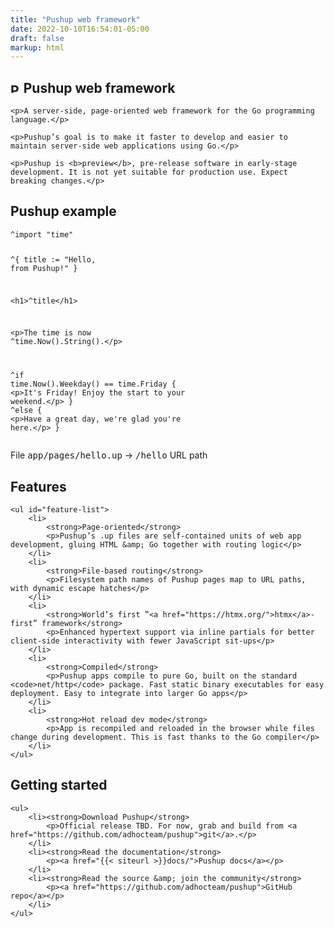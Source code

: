 ```yaml
---
title: "Pushup web framework"
date: 2022-10-10T16:54:01-05:00
draft: false
markup: html
---
```

<section>
    <h1><img style="height: 0.75em" src="{{< siteurl >}}logo.png" alt="Pushup logo, a caret surrounded by left and right angle brackets ala HTML element"> Pushup web framework</h1>

    <p>A server-side, page-oriented web framework for the Go programming language.</p>

    <p>Pushup’s goal is to make it faster to develop and easier to maintain server-side web applications using Go.</p>

    <p>Pushup is <b>preview</b>, pre-release software in early-stage development. It is not yet suitable for production use. Expect breaking changes.</p>
</section>

<section id="code-example">
    <h2>Pushup example</h2>
    <pre><code><span class="keyword">^import</span> <span class="go">"time"</span>

<span class="keyword">^</span>{
   <span class="go">title := "Hello, from Pushup!"</span>
}

<span class="html">&lt;h1&gt;</span><span class="simple-expr">^title</span><span class="html">&lt;/h1&gt;</span>

<span class="html">&lt;p&gt;</span>The time is now <span class="simple-expr">^time.Now().String()</span>.<span class="html">&lt;/p&gt;</span>

<span class="keyword">^if</span> <span class="go">time.Now().Weekday() == time.Friday</span> {
    <span class="html">&lt;p&gt;</span>It's Friday! Enjoy the start to your weekend.<span class="html">&lt;/p&gt;</span>
} <span class="keyword">^else</span> {
    <span class="html">&lt;p&gt;</span>Have a great day, we're glad you're here.<span class="html">&lt;/p&gt;</span>
}
</code></pre>
    <p>File <tt>app/pages/hello.up</tt> → <tt>/hello</tt> URL path</p>
</section>

<section>
    <h2>Features</h2>

    <ul id="feature-list">
        <li>
            <strong>Page-oriented</strong>
            <p>Pushup’s .up files are self-contained units of web app development, gluing HTML &amp; Go together with routing logic</p>
        </li>
        <li>
            <strong>File-based routing</strong>
            <p>Filesystem path names of Pushup pages map to URL paths, with dynamic escape hatches</p>
        </li>
        <li>
            <strong>World’s first ‟<a href="https://htmx.org/">htmx</a>-first” framework</strong>
            <p>Enhanced hypertext support via inline partials for better client-side interactivity with fewer JavaScript sit-ups</p>
        </li>
        <li>
            <strong>Compiled</strong>
            <p>Pushup apps compile to pure Go, built on the standard <code>net/http</code> package. Fast static binary executables for easy deployment. Easy to integrate into larger Go apps</p>
        </li>
        <li>
            <strong>Hot reload dev mode</strong>
            <p>App is recompiled and reloaded in the browser while files change during development. This is fast thanks to the Go compiler</p>
        </li>
    </ul>
</section>

<section>
    <h2>Getting started</h2>

    <ul>
        <li><strong>Download Pushup</strong>
            <p>Official release TBD. For now, grab and build from <a href="https://github.com/adhocteam/pushup">git</a>.</p>
        </li>
        <li><strong>Read the documentation</strong>
            <p><a href="{{< siteurl >}}docs/">Pushup docs</a></p>
        </li>
        <li><strong>Read the source &amp; join the community</strong>
            <p><a href="https://github.com/adhocteam/pushup">GitHub repo</a></p>
        </li>
    </ul>
</section>
